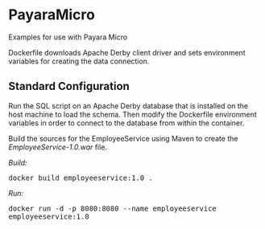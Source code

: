 # PayaraMicro
Examples for use with Payara Micro

Dockerfile downloads Apache Derby client driver and sets environment variables for creating the data connection.

Standard Configuration
----------------------

Run the SQL script on an Apache Derby database that is installed on the host machine to load the schema.  Then
modify the Dockerfile environment variables in order to connect to the database from within the container.

Build the sources for the EmployeeService using Maven to create the *EmployeeService-1.0.war* file.

*Build:*  <pre>docker build employeeservice:1.0 .</pre>

*Run:*    <pre>docker run -d -p 8080:8080 --name employeeservice employeeservice:1.0</pre>
